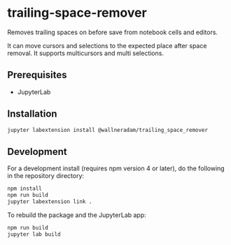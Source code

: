 # trailing-space-remover

Removes trailing spaces on before save from notebook cells and editors.

It can move cursors and selections to the expected place after space removal. It supports multicursors
and multi selections.

## Prerequisites

* JupyterLab

## Installation

```bash
jupyter labextension install @wallneradam/trailing_space_remover
```

## Development

For a development install (requires npm version 4 or later), do the following in the repository directory:

```bash
npm install
npm run build
jupyter labextension link .
```

To rebuild the package and the JupyterLab app:

```bash
npm run build
jupyter lab build
```
